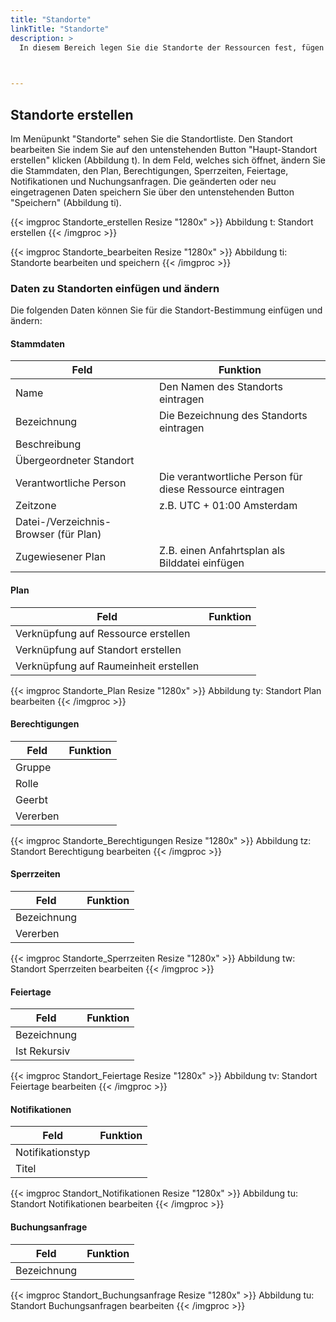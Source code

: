 ```yaml
---
title: "Standorte"
linkTitle: "Standorte"
description: >
  In diesem Bereich legen Sie die Standorte der Ressourcen fest, fügen neue hinzu oder löschen Standorte.    
 


---
```

## Standorte erstellen 
Im Menüpunkt "Standorte" sehen Sie die Standortliste. Den Standort bearbeiten Sie indem Sie auf den untenstehenden Button "Haupt-Standort erstellen" klicken (Abbildung t). 
In dem Feld, welches sich öffnet, ändern Sie die Stammdaten, den Plan, Berechtigungen, Sperrzeiten, Feiertage, Notifikationen und Nuchungsanfragen. Die geänderten oder neu eingetragenen Daten speichern Sie über den untenstehenden Button "Speichern" (Abbildung ti).

[//]: # (Sollen alle Daten einzeln aufgeführt werden, die geändert werden können?
)

{{< imgproc Standorte_erstellen Resize "1280x" >}}
Abbildung t: Standort erstellen 
{{< /imgproc >}}

{{< imgproc Standorte_bearbeiten Resize "1280x" >}}
Abbildung ti: Standorte bearbeiten und speichern 
{{< /imgproc >}}

### Daten zu Standorten einfügen und ändern 
Die folgenden Daten können Sie für die Standort-Bestimmung einfügen und ändern:

#### Stammdaten
| Feld         | Funktion         | 
| ------------- |-------------  | 
| Name          | Den Namen des Standorts eintragen | 
| Bezeichnung    | Die Bezeichnung des Standorts eintragen     |  
| Beschreibung  |      |  
| Übergeordneter Standort    |      |  
| Verantwortliche Person    | Die verantwortliche Person für diese Ressource eintragen   |  
| Zeitzone    |   z.B. UTC + 01:00 Amsterdam   |  
| Datei-/Verzeichnis-Browser (für Plan)    |      |  
| Zugewiesener Plan    | Z.B. einen Anfahrtsplan als Bilddatei einfügen     |  


#### Plan 
| Feld         | Funktion         | 
| ------------- |-------------  | 
| Verknüpfung auf Ressource erstellen          |  | 
| Verknüpfung auf Standort erstellen    |      |  
| Verknüpfung auf Raumeinheit erstellen  |      |   

{{< imgproc Standorte_Plan Resize "1280x" >}}
Abbildung ty: Standort Plan bearbeiten 
{{< /imgproc >}}

#### Berechtigungen
| Feld         | Funktion         | 
| ------------- |-------------  | 
| Gruppe         |  | 
| Rolle   |      |  
| Geerbt  |      |  
| Vererben  |      |  

{{< imgproc Standorte_Berechtigungen Resize "1280x" >}}
Abbildung tz: Standort Berechtigung bearbeiten 
{{< /imgproc >}}


#### Sperrzeiten
| Feld         | Funktion         | 
| -------------|-------------  | 
| Bezeichnung  |                | 
| Vererben     |                 |  



{{< imgproc Standorte_Sperrzeiten Resize "1280x" >}}
Abbildung tw: Standort Sperrzeiten bearbeiten 
{{< /imgproc >}}

#### Feiertage
| Feld         | Funktion         | 
| -------------|-------------  | 
| Bezeichnung  |                | 
| Ist Rekursiv     |                 |  

{{< imgproc Standort_Feiertage Resize "1280x" >}}
Abbildung tv: Standort Feiertage bearbeiten 
{{< /imgproc >}}

#### Notifikationen
| Feld         | Funktion         | 
| ------------- |-------------  | 
| Notifikationstyp         |  | 
| Titel    |     |  


{{< imgproc Standort_Notifikationen Resize "1280x" >}}
Abbildung tu: Standort Notifikationen bearbeiten 
{{< /imgproc >}}


#### Buchungsanfrage
| Feld         | Funktion         | 
| ------------- |-------------  | 
| Bezeichnung       |  | 


{{< imgproc Standort_Buchungsanfrage Resize "1280x" >}}
Abbildung tu: Standort Buchungsanfragen bearbeiten 
{{< /imgproc >}}